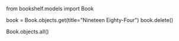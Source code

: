 from bookshelf.models import Book

book = Book.objects.get(title="Nineteen Eighty-Four")
book.delete()

Book.objects.all()

